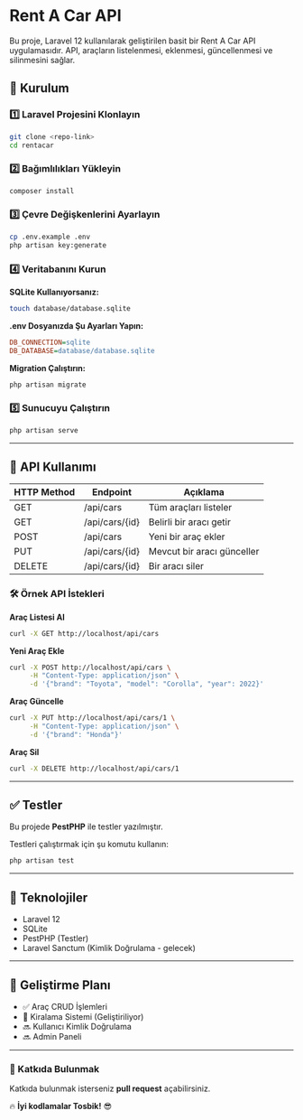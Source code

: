 # Rent A Car API

Bu proje, Laravel 12 kullanılarak geliştirilen basit bir Rent A Car API uygulamasıdır. API, araçların listelenmesi, eklenmesi, güncellenmesi ve silinmesini sağlar.

## 🚀 Kurulum

### 1️⃣ Laravel Projesini Klonlayın
```sh
git clone <repo-link>
cd rentacar
```

### 2️⃣ Bağımlılıkları Yükleyin
```sh
composer install
```

### 3️⃣ Çevre Değişkenlerini Ayarlayın
```sh
cp .env.example .env
php artisan key:generate
```

### 4️⃣ Veritabanını Kurun
**SQLite Kullanıyorsanız:**
```sh
touch database/database.sqlite
```
**.env Dosyanızda Şu Ayarları Yapın:**
```ini
DB_CONNECTION=sqlite
DB_DATABASE=database/database.sqlite
```
**Migration Çalıştırın:**
```sh
php artisan migrate
```

### 5️⃣ Sunucuyu Çalıştırın
```sh
php artisan serve
```

---

## 📌 API Kullanımı

| HTTP Method | Endpoint      | Açıklama               |
|------------|--------------|------------------------|
| GET        | /api/cars    | Tüm araçları listeler  |
| GET        | /api/cars/{id} | Belirli bir aracı getir |
| POST       | /api/cars    | Yeni bir araç ekler   |
| PUT        | /api/cars/{id} | Mevcut bir aracı günceller |
| DELETE     | /api/cars/{id} | Bir aracı siler |

### 🛠 Örnek API İstekleri
**Araç Listesi Al**
```sh
curl -X GET http://localhost/api/cars
```

**Yeni Araç Ekle**
```sh
curl -X POST http://localhost/api/cars \
     -H "Content-Type: application/json" \
     -d '{"brand": "Toyota", "model": "Corolla", "year": 2022}'
```

**Araç Güncelle**
```sh
curl -X PUT http://localhost/api/cars/1 \
     -H "Content-Type: application/json" \
     -d '{"brand": "Honda"}'
```

**Araç Sil**
```sh
curl -X DELETE http://localhost/api/cars/1
```

---

## ✅ Testler
Bu projede **PestPHP** ile testler yazılmıştır.

Testleri çalıştırmak için şu komutu kullanın:
```sh
php artisan test
```

---

## 📌 Teknolojiler
- Laravel 12
- SQLite
- PestPHP (Testler)
- Laravel Sanctum (Kimlik Doğrulama - gelecek)

---

## 📌 Geliştirme Planı
- ✅ Araç CRUD İşlemleri
- 🚧 Kiralama Sistemi (Geliştiriliyor)
- 🔜 Kullanıcı Kimlik Doğrulama
- 🔜 Admin Paneli

---

### 📢 Katkıda Bulunmak
Katkıda bulunmak isterseniz **pull request** açabilirsiniz.

🔥 **İyi kodlamalar Tosbik!** 😎

